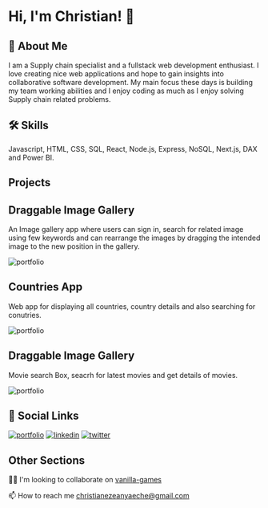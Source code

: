 
# Hi, I'm Christian! 👋


## 🚀 About Me

I am a Supply chain specialist and a fullstack web development enthusiast. I love creating nice web applications and hope to gain insights into collaborative software development. My main focus these days is building my team working abilities and I enjoy coding as much as I enjoy solving Supply chain related problems.

## 🛠 Skills
Javascript, HTML, CSS, SQL, React, Node.js, Express, NoSQL, Next.js, DAX and Power BI.

## Projects

## Draggable Image Gallery
                                
An Image gallery app where users can sign in, search for related image using few keywords and can rearrange the images by dragging the intended image to the new position in the gallery.

![portfolio](https://christianchisom.vercel.app/images/gallerie.PNG)

## Countries App
                                
Web app for displaying all countries, country details and also searching for conutries.
                          
![portfolio](https://christianchisom.vercel.app/images/countries-light.PNG)

## Draggable Image Gallery
                                
Movie search Box, seacrh for latest movies and get details of movies.
                          
![portfolio](https://christianchisom.vercel.app/images/movie-box.PNG)


## 🔗 Social Links
[![portfolio](https://img.shields.io/badge/my_portfolio-000?style=for-the-badge&logo=ko-fi&logoColor=white)](https://week3-frontend-task-a.chisomchris.repl.co/)
[![linkedin](https://img.shields.io/badge/linkedin-0A66C2?style=for-the-badge&logo=linkedin&logoColor=white)](https://www.linkedin.com/in/ezeanyaeche-christian-548aa0219)
[![twitter](https://img.shields.io/badge/twitter-1DA1F2?style=for-the-badge&logo=twitter&logoColor=white)](https://twitter.com/XHIZOM)


## Other  Sections

👯‍♀️ I'm looking to collaborate on [vanilla-games](https://github.com/chisomchris/vanilla-games)

📫 How to reach me christianezeanyaeche@gmail.com


